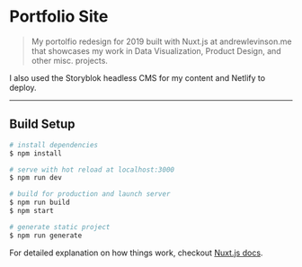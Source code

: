 # Portfolio Site

> My portolfio redesign for 2019 built with Nuxt.js at andrewlevinson.me that showcases my work in Data Visualization, Product Design, and other misc. projects.

I also used the Storyblok headless CMS for my content and Netlify to deploy.

---

## Build Setup

```bash
# install dependencies
$ npm install

# serve with hot reload at localhost:3000
$ npm run dev

# build for production and launch server
$ npm run build
$ npm start

# generate static project
$ npm run generate
```

For detailed explanation on how things work, checkout [Nuxt.js docs](https://nuxtjs.org).
